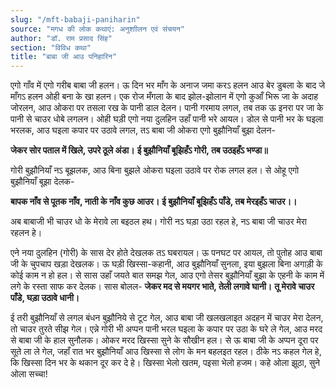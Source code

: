 ```yaml
---
slug: "/mft-babaji-paniharin"
source: "मगध की लोक कथाएं: अनुशाीलन एवं संचयन"
author: "डॉ. राम प्रसाद सिंह"
section: "विविध कथा"
title: "बाबा जी आउ पनिहारिन"
---
```

एगो गाँव में एगो गरीब बाबा जी हलन। ऊ दिन भर माँग के अनाज जमा करऽ हलन आउ बेर डुबला के बाद जे माँगऽ हलन ओही बना के खा हलन। एक रोज मँगला के बाद झोल-झोलान में एगो कुआँ भिरू जा के अदाह जोरलन, आउ ओकरा पर तसला रख के पानी डाल देलन। पानी गरमाय लगल, तब तक ऊ इनरा पर जा के पानी से चाउर धोबे लगलन। ओही घड़ी एगो नया दुलहिन उहाँ पानी भरे आयल। डोल से पानी भर के घइला भरलक, आउ घइला कपार पर उठावे लगल, तऽ बाबा जी ओकरा एगो बुझौनियाँ बुझा देलन-

**जेकर सोर पताल में खिले, उपरे ठूले अंडा।**
**ई बुझौनियाँ बूझिहँऽ गोरी, तब उठइहँऽ भण्डा॥**
 
गोरी बुझौनियाँ नऽ बूझलक, आउ बिना बुझले ओकरा घइला उठावे पर रोक लगल हल। से ओहू एगो बुझौनियाँ बूझा देलक- 
 
**बापक नाँव से पूतक नाँव, नाती के नाँव कुछ आउर।** 
**ई बुझौनियाँ बूझिहँऽ पाँडे, तब मेरइहँऽ चाउर।।**

अब बाबाजी भी चाउर धो के मेरावे ला बइठल हथ। गोरी नऽ घड़ा उठा रहल हे, नऽ बाबा जी चाउर मेरा रहलन हे। 

एने नया दुलहिन (गोरी) के सास देर होते देखलक तऽ घबरायल। ऊ पनघट पर आयल, तो पुतोह आउ बाबा जी के चुपचाप खड़ा देखलक। ऊ घड़ी खिस्सा-कहानी, आउ बुझौनियाँ सुनला, इया बुझला बिना अगाड़ी के कोई काम न हो हल। से सास उहाँ जयते बात समझ गेल, आउ एगो तेसर बुझौनियाँ बुझा के एहनी के काम में लगे के रस्ता साफ कर देलक। सास बोलल- 
**जेकर मद से मयगर भाते, तेली लगावे घानी।**
**तू मेरावे चाउर पाँडे, घड़ा उठावे धानी।**

ई तरी बुझौनियाँ से लगल बंधन बुझौनिये से टूट गेल, आउ बाबा जी खलखलाइत अदहन में चाउर मेरा देलन, तो चाउर तुरते सीझ गेल। एन्ने गोरी भी अप्पन पानी भरल घइला के कपार पर उठा के घरे ले गेल, आउ मरद से बाबा जी के हाल सुनौलक। ओकर मरद खिस्सा सुने के सौखीन हल। से ऊ बाबा जी के अप्पन दूरा पर सूते ला ले गेल, जहाँ रात भर बुझौनियाँ आउ खिस्सा से लोग के मन बहलइत रहल। ठीके नऽ कहल गेल हे, कि खिस्सा दिन भर के थकान दूर कर दे हे। खिस्सा भेलो खतम, पइसा भेलो हजम। कहे ओला झूठा, सुने ओला सच्चा! 